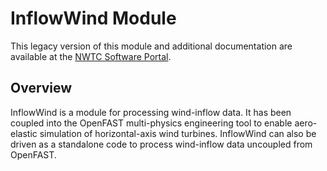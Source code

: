 # InflowWind Module
This legacy version of this module and additional documentation are available
at the [NWTC Software Portal](https://nwtc.nrel.gov/InflowWind/).

## Overview
InflowWind is a module for processing wind-inflow data. It has been coupled
into the OpenFAST multi-physics engineering tool to enable aero-elastic
simulation of horizontal-axis wind turbines. InflowWind can also be driven
as a standalone code to process wind-inflow data uncoupled from OpenFAST.
